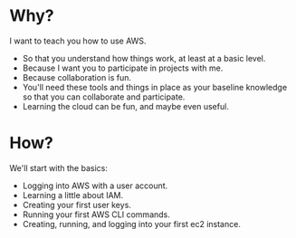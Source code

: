 # Why?

I want to teach you how to use AWS.

* So that you understand how things work, at least at a basic level.
* Because I want you to participate in projects with me.
* Because collaboration is fun.
* You'll need these tools and things in place as your baseline knowledge so that you can collaborate and participate.
* Learning the cloud can be fun, and maybe even useful.

# How?

We'll start with the basics:

* Logging into AWS with a user account.
* Learning a little about IAM.
* Creating your first user keys.
* Running your first AWS CLI commands.
* Creating, running, and logging into your first ec2 instance.
